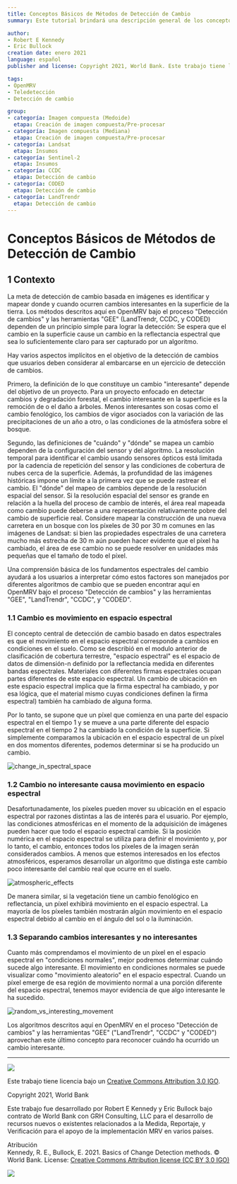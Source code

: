 ```yaml
---
title: Conceptos Básicos de Métodos de Detección de Cambio 
summary: Este tutorial brindará una descripción general de los conceptos básicos de los métodos de detección de cambios e introducirá tres algoritmos diferentes (LandTrendr, CCDC y CODED) para monitorear los cambios del panorama. Hay tutoriales detallados aquí sobre OpenMRV bajoe el proceso de "Detección de cambios" para estos tres algoritmos si desea saber más o probar la detección de cambios en la cobertura terrestre usted mismo.

author:
- Robert E Kennedy
- Eric Bullock
creation date: enero 2021
language: español
publisher and license: Copyright 2021, World Bank. Este trabajo tiene licencia bajo un Creative Commons Attribution 3.0 IGO

tags:
- OpenMRV
- Teledetección
- Detección de cambio

group:
- categoría: Imagen compuesta (Medoide)
  etapa: Creación de imagen compuesta/Pre-procesar
- categoría: Imagen compuesta (Mediana)
  etapa: Creación de imagen compuesta/Pre-procesar
- categoría: Landsat
  etapa: Insumos
- categoría: Sentinel-2
  etapa: Insumos
- categoría: CCDC
  etapa: Detección de cambio
- categoría: CODED
  etapa: Detección de cambio
- categoría: LandTrendr
  etapa: Detección de cambio 
---
```


# Conceptos Básicos de Métodos de Detección de Cambio

## 1 Contexto

La meta de detección de cambio basada en imágenes es identificar y mapear donde y cuando ocurren cambios interesantes en la superficie de la tierra. Los métodos descritos aquí en OpenMRV bajo el proceso "Detección de cambios" y las herramientas "GEE" (LandTrendr, CCDC, y CODED) dependen de un principio simple para lograr la detección: Se espera que el cambio en la superficie cause un cambio en la reflectancia espectral que sea lo suficientemente claro para ser capturado por un algoritmo. 

Hay varios aspectos implícitos en el objetivo de la detección de cambios que usuarios deben considerar al embarcarse en un ejercicio de detección de cambios.

Primero, la definición de lo que constituye un cambio "interesante" depende del objetivo de un proyecto. Para un proyecto enfocado en detectar cambios y degradación forestal, el cambio interesante en la superficie es la remoción de o el daño a árboles. Menos interesantes son cosas como el cambio fenológico, los cambios de vigor asociados con la variación de las precipitaciones de un año a otro, o las condiciones de la atmósfera sobre el bosque.

Segundo, las definiciones de "cuándo" y "dónde" se mapea un cambio dependen de la configuración del sensor y del algoritmo. La resolución temporal para identificar el cambio usando sensores ópticos está limitada por la cadencia de repetición del sensor y las condiciones de cobertura de nubes cerca de la superficie. Además, la profundidad de las imágenes históricas impone un límite a la primera vez que se puede rastrear el cambio. El "dónde" del mapeo de cambios depende de la resolución espacial del sensor. Si la resolución espacial del sensor es grande en relación a la huella del proceso de cambio de interés, el área real mapeada como cambio puede deberse a una representación relativamente pobre del cambio de superficie real. Considere mapear la construcción de una nueva carretera en un bosque con los píxeles de 30 por 30 m comunes en las imágenes de Landsat: si bien las propiedades espectrales de una carretera mucho más estrecha de 30 m aún pueden hacer evidente que el píxel ha cambiado, el área de ese cambio no se puede resolver en unidades más pequeñas que el tamaño de todo el píxel. 

Una comprensión básica de los fundamentos espectrales del cambio ayudará a los usuarios a interpretar cómo estos factores son manejados por diferentes algoritmos de cambio que se pueden encontrar aquí en OpenMRV bajo el proceso "Detección de cambios" y las herramientas "GEE", "LandTrendr", "CCDC", y "CODED".

### 1.1  Cambio es movimiento en espacio espectral

El concepto central de detección de cambio basado en datos espectrales es que el movimiento en el espacio espectral  corresponde a cambios en condiciones en el suelo. Como se describió en el modulo anterior de clasificación de cobertura terrestre,  "espacio espectral" es el espacio de datos de dimensión-n definido por la reflectancia medida en diferentes bandas espectrales. Materiales con diferentes firmas espectrales ocupan partes diferentes de este espacio espectral. Un cambio de ubicación en este espacio espectral implica que la firma espectral ha cambiado, y por esa lógica, que el material mismo cuyas condiciones definen la firma espectral) también ha cambiado de alguna forma.

Por lo tanto, se supone que un píxel que comienza en una parte del espacio espectral en el tiempo 1 y se mueve a una parte diferente del espacio espectral en el tiempo 2 ha cambiado la condición de la superficie. Si simplemente comparamos la ubicación en el espacio espectral de un píxel en dos momentos diferentes, podemos determinar si se ha producido un cambio.

![change_in_spectral_space](./figures/intro/change_in_spectral_space.png)

### 1.2 Cambio no interesante causa movimiento en espacio espectral

Desafortunadamente, los píxeles pueden mover su ubicación en el espacio espectral por razones distintas a las de interés para el usuario. Por ejemplo, las condiciones atmosféricas en el momento de la adquisición de imágenes pueden hacer que todo el espacio espectral cambie. Si la posición numérica en el espacio espectral se utiliza para definir el movimiento y, por lo tanto, el cambio, entonces todos los píxeles de la imagen serán considerados cambios. A menos que estemos interesados en los efectos atmosféricos, esperamos desarrollar un algoritmo que distinga este cambio poco interesante del cambio real que ocurre en el suelo.



![atmospheric_effects](./figures/intro/atmospheric_effects.png)

De manera similar, si la vegetación tiene un cambio fenológico en reflectancia, un píxel exhibirá movimiento en el espacio espectral. La mayoría de los píxeles también mostrarán algún movimiento en el espacio espectral debido al cambio en el ángulo del sol o la iluminación. 

### 1.3 Separando cambios interesantes y no interesantes

Cuanto más comprendamos el movimiento de un píxel en el espacio espectral en "condiciones normales", mejor podremos determinar cuándo sucede algo interesante. El movimiento en condiciones normales se puede visualizar como "movimiento aleatorio" en el espacio espectral. Cuando un píxel emerge de esa región de movimiento normal a una porción diferente del espacio espectral, tenemos mayor evidencia de que algo interesante le ha sucedido.

![random_vs_interesting_movement](./figures/intro/random_vs_interesting_movement.png)


Los algoritmos descritos aquí en OpenMRV en el proceso "Detección de cambios" y las herramientas "GEE" ("LandTrendr", "CCDC" y "CODED") aprovechan este último concepto para reconocer cuándo ha ocurrido un cambio interesante.

-----

![](./figures/cc.png)  

Este trabajo tiene licencia bajo un [Creative Commons Attribution 3.0 IGO](https://creativecommons.org/licenses/by/3.0/igo/).

Copyright 2021, World Bank

Este trabajo fue desarrollado por Robert E Kennedy y Eric Bullock bajo contrato de World Bank con GRH Consulting, LLC para el desarrollo de recursos nuevos o existentes relacionados a la Medida, Reportaje, y Verificación para el apoyo de la implementación MRV en varios países.

Atribución  
Kennedy, R. E., Bullock, E. 2021. Basics of Change Detection methods. © World Bank. License: [Creative Commons Attribution license (CC BY 3.0 IGO)](http://creativecommons.org/licenses/by/3.0/igo/)

![](./figures/wb_fcfc_gfoi.png)
